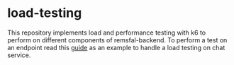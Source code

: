 # load-testing

This repository implements load and performance testing with k6 to perform on different components of remsfal-backend. 
To perform a test on an endpoint read this [guide](docs/guide.md) as an example to handle a load testing on chat service. 




